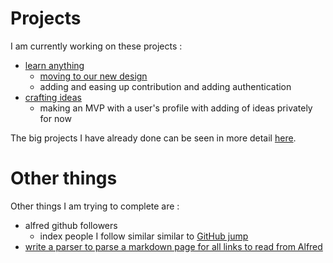 # Projects
I am currently working on these projects : 
- [learn anything](https://learn-anything.xyz/)
	- [moving to our new design](https://github.com/learn-anything/learn-anything/issues/77)
	- adding and easing up contribution and adding authentication
- [crafting ideas](https://github.com/nikitavoloboev/crafting-ideas)
	- making an MVP with a user's profile with adding of ideas privately for now

The big projects I have already done can be seen in more detail [here](https://nikitavoloboev.xyz/projects/).

# Other things
Other things I am trying to complete are : 
- alfred github followers
	- index people I follow similar similar to [GitHub jump](https://github.com/lox/alfred-github-jump)
- [write a parser to parse a markdown page for all links to read from Alfred](https://github.com/nikitavoloboev/markdown-to-alfred/issues/1)
